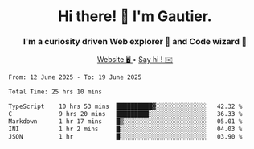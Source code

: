 <h1 align="center">Hi there! 👋 I'm Gautier.</h1>
<h3 align="center">I'm a curiosity driven Web explorer 🚀 and Code wizard 🧙</h3>

<p align="center">
  <a href="https://xisabla.github.io/">Website 🖥️ </a> •
  <a href="mailto:xisabla.dev@gmail.com">Say hi ! ✉️</a>
</p>

<!--START_SECTION:waka-->

```txt
From: 12 June 2025 - To: 19 June 2025

Total Time: 25 hrs 10 mins

TypeScript    10 hrs 53 mins  ██████████▓░░░░░░░░░░░░░░   42.32 %
C             9 hrs 20 mins   █████████░░░░░░░░░░░░░░░░   36.33 %
Markdown      1 hr 17 mins    █▒░░░░░░░░░░░░░░░░░░░░░░░   05.01 %
INI           1 hr 2 mins     █░░░░░░░░░░░░░░░░░░░░░░░░   04.03 %
JSON          1 hr            █░░░░░░░░░░░░░░░░░░░░░░░░   03.90 %
```

<!--END_SECTION:waka-->
